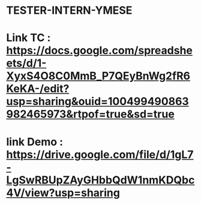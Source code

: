 # TESTER-INTERN-YMESE
# Link TC   : https://docs.google.com/spreadsheets/d/1-XyxS4O8C0MmB_P7QEyBnWg2fR6KeKA-/edit?usp=sharing&ouid=100499490863982465973&rtpof=true&sd=true
# link Demo : https://drive.google.com/file/d/1gL7-LgSwRBUpZAyGHbbQdW1nmKDQbc4V/view?usp=sharing
